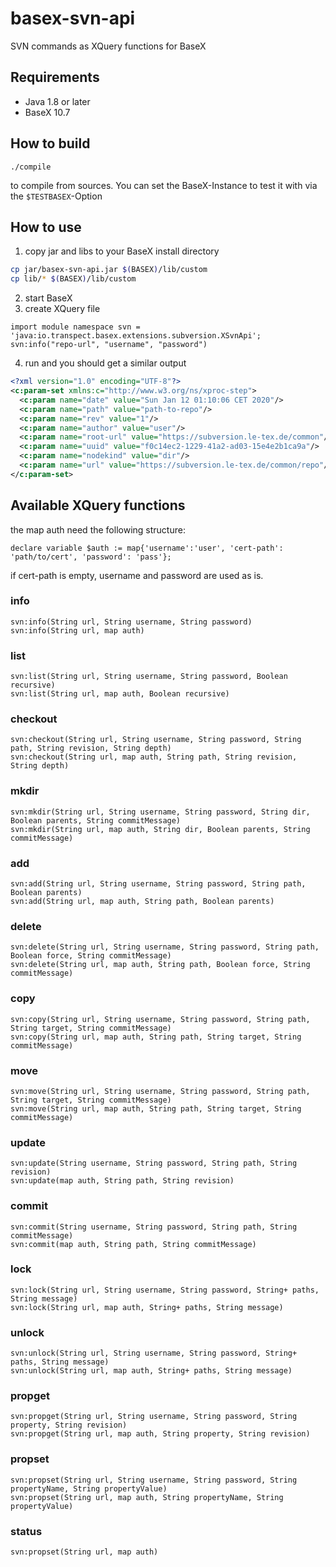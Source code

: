 # basex-svn-api
SVN commands as XQuery functions for BaseX

## Requirements

* Java 1.8 or later
* BaseX 10.7 

## How to build

```
./compile
```
to compile from sources.
You can set the BaseX-Instance to test it with via the
`$TESTBASEX`-Option


## How to use

1. copy jar and libs to your BaseX install directory
```bash
cp jar/basex-svn-api.jar $(BASEX)/lib/custom
cp lib/* $(BASEX)/lib/custom
```
2. start BaseX
3. create XQuery file
```xquery
import module namespace svn = 'java:io.transpect.basex.extensions.subversion.XSvnApi';
svn:info("repo-url", "username", "password")
```
4. run and you should get a similar output
```xml
<?xml version="1.0" encoding="UTF-8"?>
<c:param-set xmlns:c="http://www.w3.org/ns/xproc-step">
  <c:param name="date" value="Sun Jan 12 01:10:06 CET 2020"/>
  <c:param name="path" value="path-to-repo"/>
  <c:param name="rev" value="1"/>
  <c:param name="author" value="user"/>
  <c:param name="root-url" value="https://subversion.le-tex.de/common"/>
  <c:param name="uuid" value="f0c14ec2-1229-41a2-ad03-15e4e2b1ca9a"/>
  <c:param name="nodekind" value="dir"/>
  <c:param name="url" value="https://subversion.le-tex.de/common/repo"/>
</c:param-set>
```

## Available XQuery functions
the map auth need the following structure:

```xquery
declare variable $auth := map{'username':'user', 'cert-path': 'path/to/cert', 'password': 'pass'};
```
if cert-path is empty, username and password are used as is.

### info
```xquery
svn:info(String url, String username, String password)
svn:info(String url, map auth)
```
### list
```xquery
svn:list(String url, String username, String password, Boolean recursive)
svn:list(String url, map auth, Boolean recursive)
```
### checkout
```xquery
svn:checkout(String url, String username, String password, String path, String revision, String depth)
svn:checkout(String url, map auth, String path, String revision, String depth)
```
### mkdir
```xquery
svn:mkdir(String url, String username, String password, String dir, Boolean parents, String commitMessage)
svn:mkdir(String url, map auth, String dir, Boolean parents, String commitMessage)
```
### add
```xquery
svn:add(String url, String username, String password, String path, Boolean parents)
svn:add(String url, map auth, String path, Boolean parents)
```
### delete
```xquery
svn:delete(String url, String username, String password, String path, Boolean force, String commitMessage)
svn:delete(String url, map auth, String path, Boolean force, String commitMessage)
```
### copy
```xquery
svn:copy(String url, String username, String password, String path, String target, String commitMessage)
svn:copy(String url, map auth, String path, String target, String commitMessage)
```
### move
```xquery
svn:move(String url, String username, String password, String path, String target, String commitMessage)
svn:move(String url, map auth, String path, String target, String commitMessage)
```
### update
```xquery
svn:update(String username, String password, String path, String revision)
svn:update(map auth, String path, String revision)
```
### commit
```xquery
svn:commit(String username, String password, String path, String commitMessage)
svn:commit(map auth, String path, String commitMessage)
```
### lock 
```xquery
svn:lock(String url, String username, String password, String+ paths, String message)
svn:lock(String url, map auth, String+ paths, String message)
```
### unlock 
```xquery
svn:unlock(String url, String username, String password, String+ paths, String message)
svn:unlock(String url, map auth, String+ paths, String message)
```
### propget
```xquery
svn:propget(String url, String username, String password, String property, String revision)
svn:propget(String url, map auth, String property, String revision)
```
### propset
```xquery
svn:propset(String url, String username, String password, String propertyName, String propertyValue)
svn:propset(String url, map auth, String propertyName, String propertyValue)
```
### status
```xquery
svn:propset(String url, map auth)
```

